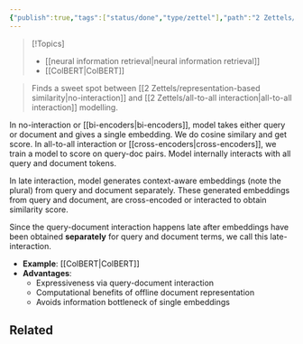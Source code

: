 ```yaml
---
{"publish":true,"tags":["status/done","type/zettel"],"path":"2 Zettels/late-interaction models.md","permalink":"/2-zettels/late-interaction-models/","PassFrontmatter":true}
---
```




> [!Topics]
> - [[neural information retrieval\|neural information retrieval]]
> - [[ColBERT\|ColBERT]]

> Finds a sweet spot between [[2 Zettels/representation-based similarity\|no-interaction]] and [[2 Zettels/all-to-all interaction\|all-to-all interaction]] modelling. 

In no-interaction or [[bi-encoders\|bi-encoders]], model takes either query or document and gives a  single embedding. We do cosine similary and get score. In all-to-all interaction or [[cross-encoders\|cross-encoders]], we train a model to score on query-doc pairs. Model internally interacts with all query and document tokens.

In late interaction, model generates context-aware embeddings (note the plural) from query and document separately. These generated embeddings from query and document, are cross-encoded or interacted to obtain similarity score. 

Since the query-document interaction happens late after embeddings have been obtained **separately** for query and document terms, we call this late-interaction. 
- **Example**: [[ColBERT\|ColBERT]]
- **Advantages**:
	- Expressiveness via query-document interaction
	- Computational benefits of offline document representation
	- Avoids information bottleneck of single embeddings

## Related
